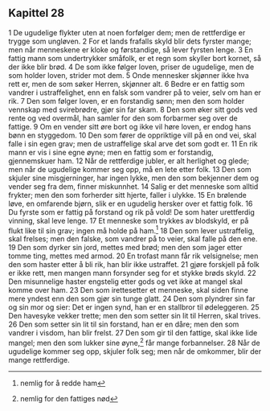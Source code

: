 ## Kapittel 28

1 De ugudelige flykter uten at noen forfølger dem; men de rettferdige er trygge som ungløven. 
2 For et lands frafalls skyld blir dets fyrster mange; men når menneskene er kloke og førstandige, så lever fyrsten lenge. 
3 En fattig mann som undertrykker småfolk, er et regn som skyller bort kornet, så der ikke blir brød. 
4 De som ikke følger loven, priser de ugudelige, men de som holder loven, strider mot dem. 
5 Onde mennesker skjønner ikke hva rett er, men de som søker Herren, skjønner alt. 
6 Bedre er en fattig som vandrer i ustraffelighet, enn en falsk som vandrer på to veier, selv om han er rik. 
7 Den som følger loven, er en forstandig sønn; men den som holder vennskap med svirebrødre, gjør sin far skam. 
8 Den som øker sitt gods ved rente og ved overmål, han samler for den som forbarmer seg over de fattige. 
9 Om en vender sitt øre bort og ikke vil høre loven, er endog hans bønn en styggedom. 
10 Den som fører de oppriktige vill på en ond vei, skal falle i sin egen grav; men de ustraffelige skal arve det som godt er. 
11 En rik mann er vis i sine egne øyne; men en fattig som er forstandig, gjennemskuer ham. 
12 Når de rettferdige jubler, er alt herlighet og glede; men når de ugudelige kommer seg opp, må en lete etter folk. 
13 Den som skjuler sine misgjerninger, har ingen lykke, men den som bekjenner dem og vender seg fra dem, finner miskunnhet. 
14 Salig er det menneske som alltid frykter; men den som forherder sitt hjerte, faller i ulykke. 
15 En brølende løve, en omfarende bjørn, slik er en ugudelig hersker over et fattig folk. 
16 Du fyrste som er fattig på forstand og rik på vold! De som hater urettferdig vinning, skal leve lenge. 
17 Et menneske som trykkes av blodskyld, er på flukt like til sin grav; ingen må holde på ham.[^1] 
18 Den som lever ustraffelig, skal frelses; men den falske, som vandrer på to veier, skal falle på den ene. 
19 Den som dyrker sin jord, mettes med brød; men den som jager etter tomme ting, mettes med armod. 
20 En trofast mann får rik velsignelse; men den som haster etter å bli rik, han blir ikke ustraffet. 
21 gjøre forskjell på folk er ikke rett, men mangen mann forsynder seg for et stykke brøds skyld. 
22 Den misunnelige haster engstelig etter gods og vet ikke at mangel skal komme over ham. 
23 Den som irettesetter et menneske, skal siden finne mere yndest enn den som gjør sin tunge glatt. 
24 Den som plyndrer sin far og sin mor og sier: Det er ingen synd, han er en stallbror til ødeleggeren. 
25 Den havesyke vekker trette; men den som setter sin lit til Herren, skal trives. 
26 Den som setter sin lit til sin forstand, han er en dåre; men den som vandrer i visdom, han blir frelst. 
27 Den som gir til den fattige, skal ikke lide mangel; men den som lukker sine øyne,[^2] får mange forbannelser. 
28 Når de ugudelige kommer seg opp, skjuler folk seg; men når de omkommer, blir der mange rettferdige.

[^1]: nemlig for å redde ham
[^2]: nemlig for den fattiges nød
